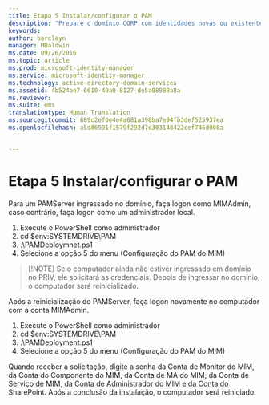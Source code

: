 ```yaml
---
title: Etapa 5 Instalar/configurar o PAM
description: "Prepare o domínio CORP com identidades novas ou existentes para serem gerenciadas pelo Privileged Identity Manager usando scripts"
keywords: 
author: barclayn
manager: MBaldwin
ms.date: 09/26/2016
ms.topic: article
ms.prod: microsoft-identity-manager
ms.service: microsoft-identity-manager
ms.technology: active-directory-domain-services
ms.assetid: 4b524ae7-6610-40a0-8127-de5a08988a8a
ms.reviewer: 
ms.suite: ems
translationtype: Human Translation
ms.sourcegitcommit: 689c2ef0e4e4a681a398ba7e94fb3def525937ea
ms.openlocfilehash: a5d86991f1579f292d7d303148422cef746d008a


---
```

# Etapa 5 Instalar/configurar o PAM

Para um PAMServer ingressado no domínio, faça logon como MIMAdmin, caso contrário, faça logon como um administrador local.
1. Execute o PowerShell como administrador
2. cd $env:SYSTEMDRIVE\PAM
3. .\PAMDeploymnet.ps1
4. Selecione a opção 5 do menu (Configuração do PAM do MIM)

>[!NOTE] Se o computador ainda não estiver ingressado em domínio no PRIV, ele solicitará as credenciais. Depois de ingressar no domínio, o computador será reinicializado.

Após a reinicialização do PAMServer, faça logon novamente no computador com a conta MIMAdmin.

1. Execute o PowerShell como administrador
2. cd $env:SYSTEMDRIVE\PAM
3. .\PAMDeployment.ps1
4. Selecione a opção 5 do menu (Configuração do PAM do MIM)

  Quando receber a solicitação, digite a senha da Conta de Monitor do MIM, da Conta do Componente do MIM, da Conta de MA do MIM, da Conta de Serviço de MIM, da Conta de Administrador do MIM e da Conta do SharePoint.
  Após a conclusão da instalação, o computador será reiniciado.



<!--HONumber=Sep16_HO4-->


